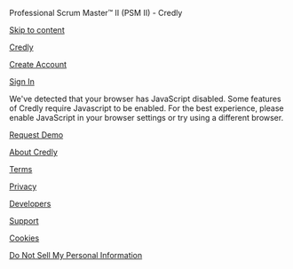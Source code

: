 Professional Scrum Master™ II (PSM II) - Credly





[Skip to content](#skip-target)

[Credly](https://www.credly.com/)


[Create Account](/users/sign_up)

[Sign In](/users/sign_in)

We've detected that your browser has JavaScript disabled. Some features of Credly require Javascript to be enabled. For the best experience, please enable JavaScript in your browser settings or try using a different browser.



[Request Demo](https://resources.credly.com/schedule-a-demo)

[About Credly](https://info.credly.com/about-us)

[Terms](https://info.credly.com/legal)

[Privacy](https://info.credly.com/privacy-policy)

[Developers](/docs/web_service_api)

[Support](/support)

[Cookies](https://info.credly.com/cookie-policy)

[Do Not Sell My Personal Information](https://info.credly.com/cookie-policy)